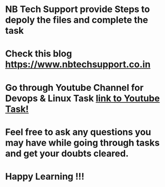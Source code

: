 # NB Tech Support provide  Steps to  depoly the files and complete the task
# Check this blog https://www.nbtechsupport.co.in
# Go through Youtube Channel for Devops & Linux Task [**link to Youtube Task!**](https://www.youtube.com/channel/UCgrAoSs9Xl94UZjAwuznfWQ?sub_confirmation=1) 
# Feel free to ask any questions you may have while going through tasks and get your doubts cleared.
# Happy Learning !!!
